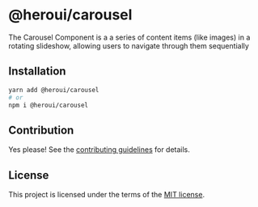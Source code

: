 # @heroui/carousel

The Carousel Component is a a series of content items (like images) in a rotating slideshow, allowing users to navigate through them sequentially

## Installation

```sh
yarn add @heroui/carousel
# or
npm i @heroui/carousel
```

## Contribution

Yes please! See the
[contributing guidelines](https://github.com/heroui-inc/heroui/blob/master/CONTRIBUTING.md)
for details.

## License

This project is licensed under the terms of the
[MIT license](https://github.com/heroui-inc/heroui/blob/master/LICENSE).
